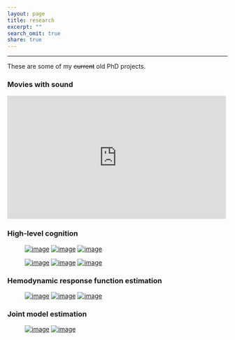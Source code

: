 ```yaml
---
layout: page
title: research
excerpt: ""
search_omit: true
share: true
---
```


---

These are some of my ~~current~~ old PhD projects.

### Movies with sound

<iframe src="https://player.vimeo.com/video/127782731" width="500" height="281" frameborder="0" webkitallowfullscreen mozallowfullscreen allowfullscreen></iframe>

### High-level cognition

<figure class="third">
	<a href="/images/reference_lofc.png"><img src="/images/reference_lofc.png" alt="image"></a>
	<a href="/images/lofc3.png"><img src="/images/lofc3.png" alt="image"></a>
	<a href="/images/lofc1.png"><img src="/images/lofc1.png" alt="image"></a>
</figure>

<figure class="third">
	<a href="/images/reference_lpfc.png"><img src="/images/reference_lpfc.png" alt="image"></a>
	<a href="/images/lpfc1.png"><img src="/images/lpfc1.png" alt="image"></a>
	<a href="/images/lpfc3.png"><img src="/images/lpfc3.png" alt="image"></a>
</figure>

### Hemodynamic response function estimation

<figure class="third">
	<a href="/images/HTH.png"><img src="/images/HTH.png" alt="image"></a>
	<a href="/images/stim_fir_notitle.png"><img src="/images/stim_fir_notitle.png" alt="image"></a>
	<a href="/images/stim_volterra_notitle.png"><img src="/images/stim_volterra_notitle.png" alt="image"></a>
</figure>

### Joint model estimation

<figure class="third">
	<a href="/images/quarter_sphere.png"><img src="/images/quarter_sphere.png" alt="image"></a>
	<a href="/images/gtperf.png"><img src="/images/gtperf.png" alt="image"></a>
</figure>
